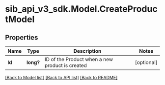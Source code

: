 # sib_api_v3_sdk.Model.CreateProductModel
## Properties

Name | Type | Description | Notes
------------ | ------------- | ------------- | -------------
**Id** | **long?** | ID of the Product when a new product is created | [optional] 

[[Back to Model list]](../README.md#documentation-for-models) [[Back to API list]](../README.md#documentation-for-api-endpoints) [[Back to README]](../README.md)

